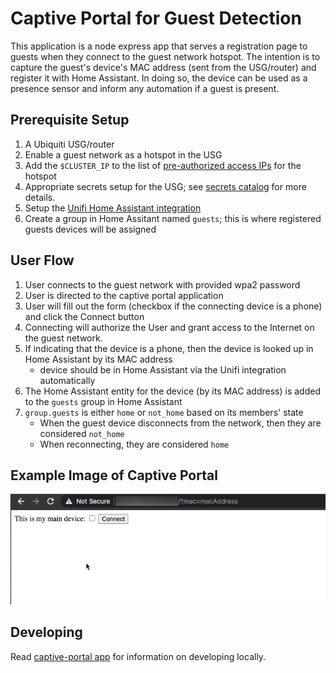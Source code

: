 # Captive Portal for Guest Detection

This application is a node express app that serves a registration page to guests when they connect to the guest network hotspot. The intention is to capture the guest's device's MAC address (sent from the USG/router) and register it with Home Assistant. In doing so, the device can be used as a presence sensor and inform any automation if a guest is present.

## Prerequisite Setup

1. A Ubiquiti USG/router
1. Enable a guest network as a hotspot in the USG
1. Add the `$CLUSTER_IP` to the list of [pre-authorized access IPs](https://help.ui.com/hc/en-us/articles/115000166827-UniFi-Guest-Network-Guest-Portal-and-Hotspot-System) for the hotspot
1. Appropriate secrets setup for the USG; see [secrets catalog](../../docs/secrets-catalog.md) for more details.
1. Setup the [Unifi Home Assistant integration](https://www.home-assistant.io/integrations/unifi/)
1. Create a group in Home Assitant named `guests`; this is where registered guests devices will be assigned

## User Flow

1. User connects to the guest network with provided wpa2 password
1. User is directed to the captive portal application
1. User will fill out the form (checkbox if the connecting device is a phone) and click the Connect button
1. Connecting will authorize the User and grant access to the Internet on the guest network.
1. If indicating that the device is a phone, then the device is looked up in Home Assistant by its MAC address
   - device should be in Home Assistant via the Unifi integration automatically
1. The Home Assistant entity for the device (by its MAC address) is added to the `guests` group in Home Assistant
1. `group.guests` is either `home` or `not_home` based on its members' state
   - When the guest device disconnects from the network, then they are considered `not_home`
   - When reconnecting, they are considered `home`

## Example Image of Captive Portal

![Captive Portal Web UI](./docs/captive-portal-web-ui.png)

## Developing

Read [captive-portal app](./../../apps/captive-portal/README.md) for information on developing locally.
